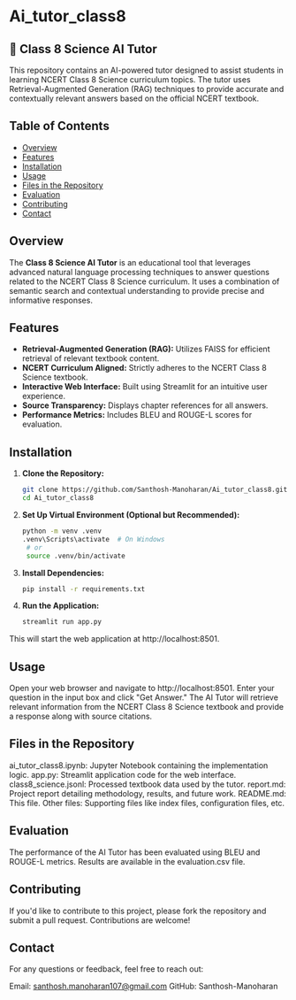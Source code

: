 # Ai_tutor_class8

## 🌟 Class 8 Science AI Tutor

This repository contains an AI-powered tutor designed to assist students in learning NCERT Class 8 Science curriculum topics. The tutor uses Retrieval-Augmented Generation (RAG) techniques to provide accurate and contextually relevant answers based on the official NCERT textbook.

## Table of Contents

- [Overview](#overview)
- [Features](#features)
- [Installation](#installation)
- [Usage](#usage)
- [Files in the Repository](#files-in-the-repository)
- [Evaluation](#evaluation)
- [Contributing](#contributing)
- [Contact](#contact)

## Overview

The **Class 8 Science AI Tutor** is an educational tool that leverages advanced natural language processing techniques to answer questions related to the NCERT Class 8 Science curriculum. It uses a combination of semantic search and contextual understanding to provide precise and informative responses.

## Features

- **Retrieval-Augmented Generation (RAG):** Utilizes FAISS for efficient retrieval of relevant textbook content.
- **NCERT Curriculum Aligned:** Strictly adheres to the NCERT Class 8 Science textbook.
- **Interactive Web Interface:** Built using Streamlit for an intuitive user experience.
- **Source Transparency:** Displays chapter references for all answers.
- **Performance Metrics:** Includes BLEU and ROUGE-L scores for evaluation.

## Installation

1. **Clone the Repository:**
   ```bash
   git clone https://github.com/Santhosh-Manoharan/Ai_tutor_class8.git
   cd Ai_tutor_class8

2. **Set Up Virtual Environment (Optional but Recommended):**
   ```bash
   python -m venv .venv
   .venv\Scripts\activate  # On Windows
    # or
    source .venv/bin/activate

3. **Install Dependencies:**
    ```bash
    pip install -r requirements.txt

4. **Run the Application:**
    ```bash
    streamlit run app.py
This will start the web application at http://localhost:8501.


## Usage
Open your web browser and navigate to http://localhost:8501.
Enter your question in the input box and click "Get Answer."
The AI Tutor will retrieve relevant information from the NCERT Class 8 Science textbook and provide a response along with source citations.

## Files in the Repository
ai_tutor_class8.ipynb: Jupyter Notebook containing the implementation logic.
app.py: Streamlit application code for the web interface.
class8_science.jsonl: Processed textbook data used by the tutor.
report.md: Project report detailing methodology, results, and future work.
README.md: This file.
Other files: Supporting files like index files, configuration files, etc.

## Evaluation
The performance of the AI Tutor has been evaluated using BLEU and ROUGE-L metrics. Results are available in the evaluation.csv file.

## Contributing
If you'd like to contribute to this project, please fork the repository and submit a pull request. Contributions are welcome!

## Contact
For any questions or feedback, feel free to reach out:

Email: santhosh.manoharan107@gmail.com
GitHub: Santhosh-Manoharan
